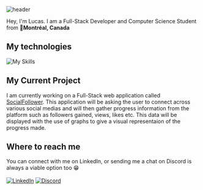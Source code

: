 ![header](https://capsule-render.vercel.app/api?type=waving&height=300&color=gradient&customColorList=21&text=Lucas%20Chauveau&reversal=false&textBg=false&strokeWidth=0&stroke=00FF00&desc=Full-Stack%20Developer&descSize=30&descAlignY=56&fontAlignY=40)

Hey, I'm Lucas. I am a Full-Stack Developer and Computer Science Student from 📍**Montréal, Canada**

## My technologies
<!-- Will be adding tauri, vite etc -->
![My Skills](https://skillicons.dev/icons?i=ts,js,nodejs,react,html,css,tailwind,express,appwrite,firebase,git,figma,neovim)

## My Current Project
I am currently working on a Full-Stack web application called [SocialFollower](https://github.com/chauveaul/SocialFollower). This application will be asking the user to connect across various social medias and will then gather progress information from the platform such as followers gained, views, likes etc. This data will be displayed with the use of graphs to give a visual representaion of the progress made.

## Where to reach me
You can connect with me on LinkedIn, or sending me a chat on Discord is always a viable option too 😁\
\
[![LinkedIn](https://ziadoua.github.io/m3-Markdown-Badges/badges/LinkedIn/linkedin1.svg)](https://www.linkedin.com/in/lucas-chauveau-201aba308/) [![Discord](https://ziadoua.github.io/m3-Markdown-Badges/badges/Discord/discord1.svg)](https://discord.gg/GYVH5wnM)

<!--
**chauveaul/chauveaul** is a ✨ _special_ ✨ repository because its `README.md` (this file) appears on your GitHub profile.

Here are some ideas to get you started:

- 🔭 I’m currently working on ...
- 🌱 I’m currently learning ...
- 👯 I’m looking to collaborate on ...
- 🤔 I’m looking for help with ...
- 💬 Ask me about ...
- 📫 How to reach me: ...
- 😄 Pronouns: ...
- ⚡ Fun fact: ...
-->
